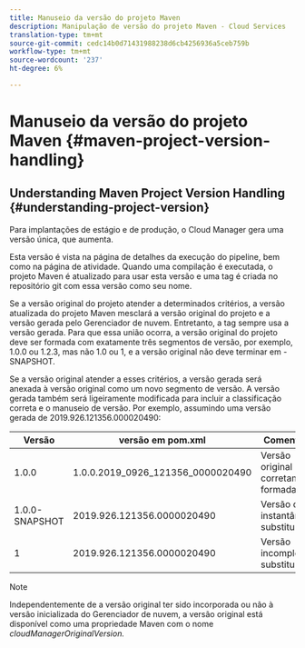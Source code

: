 ```yaml
---
title: Manuseio da versão do projeto Maven
description: Manipulação de versão do projeto Maven - Cloud Services
translation-type: tm+mt
source-git-commit: cedc14b0d71431988238d6cb4256936a5ceb759b
workflow-type: tm+mt
source-wordcount: '237'
ht-degree: 6%

---
```



# Manuseio da versão do projeto Maven {#maven-project-version-handling}


## Understanding Maven Project Version Handling {#understanding-project-version}

Para implantações de estágio e de produção, o Cloud Manager gera uma versão única, que aumenta.

Esta versão é vista na página de detalhes da execução do pipeline, bem como na página de atividade. Quando uma compilação é executada, o projeto Maven é atualizado para usar esta versão e uma tag é criada no repositório git com essa versão como seu nome.

Se a versão original do projeto atender a determinados critérios, a versão atualizada do projeto Maven mesclará a versão original do projeto e a versão gerada pelo Gerenciador de nuvem. Entretanto, a tag sempre usa a versão gerada. Para que essa união ocorra, a versão original do projeto deve ser formada com exatamente três segmentos de versão, por exemplo, 1.0.0 ou 1.2.3, mas não 1.0 ou 1, e a versão original não deve terminar em -SNAPSHOT.

Se a versão original atender a esses critérios, a versão gerada será anexada à versão original como um novo segmento de versão. A versão gerada também será ligeiramente modificada para incluir a classificação correta e o manuseio de versão. Por exemplo, assumindo uma versão gerada de 2019.926.121356.000020490:

| **Versão** | **versão em pom.xml** | **Comentário** |
|---|---|---|
| 1.0.0 | 1.0.0.2019_0926_121356_0000020490 | Versão original corretamente formada |
| 1.0.0-SNAPSHOT | 2019.926.121356.0000020490 | Versão do instantâneo, substituída |
| 1 | 2019.926.121356.0000020490 | Versão incompleta, substituída |

>[!NOTE]
>
>Independentemente de a versão original ter sido incorporada ou não à versão inicializada do Gerenciador de nuvem, a versão original está disponível como uma propriedade Maven com o nome *cloudManagerOriginalVersion.*
